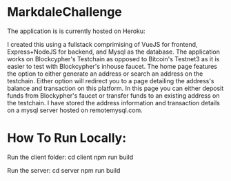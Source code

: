 # MarkdaleChallenge

The application is is currently hosted on Heroku:

I created this using a fullstack comprimising of VueJS for frontend, Express+NodeJS for backend, and Mysql as the database. The application works on Blockcypher's Testchain as opposed to Bitcoin's Testnet3 as it is easier to test with Blockcypher's inhouse faucet. The home page features the option to either generate an address or search an address on the testchain. Either option will redirect you to a page detailing the address's balance and transaction on this platform. In this page you can either deposit funds from Blockypher's faucet or transfer funds to an existing address on the testchain. I have stored the address information and transaction details on a mysql server hosted on remotemysql.com.

# How To Run Locally:

Run the client folder:
cd client
npm run build

Run the server:
cd server
npm run build

